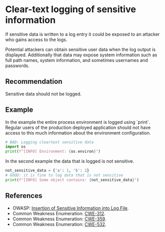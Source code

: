 # Clear-text logging of sensitive information
If sensitive data is written to a log entry it could be exposed to an attacker who gains access to the logs.

Potential attackers can obtain sensitive user data when the log output is displayed. Additionally that data may expose system information such as full path names, system information, and sometimes usernames and passwords.


## Recommendation
Sensitive data should not be logged.


## Example
In the example the entire process environment is logged using \`print\`. Regular users of the production deployed application should not have access to this much information about the environment configuration.


```python
# BAD: Logging cleartext sensitive data
import os
print(f"[INFO] Environment: {os.environ}")
```
In the second example the data that is logged is not sensitive.


```python
not_sensitive_data = {'a': 1, 'b': 2}
# GOOD: it is fine to log data that is not sensitive
print(f"[INFO] Some object contains: {not_sensitive_data}")
```

## References
* OWASP: [Insertion of Sensitive Information into Log File](https://owasp.org/Top10/A09_2021-Security_Logging_and_Monitoring_Failures/).
* Common Weakness Enumeration: [CWE-312](https://cwe.mitre.org/data/definitions/312.html).
* Common Weakness Enumeration: [CWE-359](https://cwe.mitre.org/data/definitions/359.html).
* Common Weakness Enumeration: [CWE-532](https://cwe.mitre.org/data/definitions/532.html).
